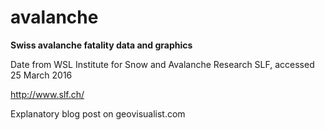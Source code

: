 # avalanche
**Swiss avalanche fatality data and graphics**

Date from WSL Institute for Snow and Avalanche Research SLF, accessed 25 March 2016

http://www.slf.ch/

Explanatory blog post on geovisualist.com
